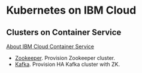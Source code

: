 # Kubernetes on IBM Cloud


## Clusters on Container Service

[About IBM Cloud Container Service](https://console.bluemix.net/docs/containers/container_index.html#container_index)

* [Zookeeper](charts/zk/README.md). Provision Zookeeper cluster.
* [Kafka](charts/kafka/README.md). Provision HA Kafka cluster with ZK.
